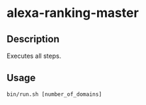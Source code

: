# alexa-ranking-master

## Description
Executes all steps.

## Usage

    bin/run.sh [number_of_domains]
